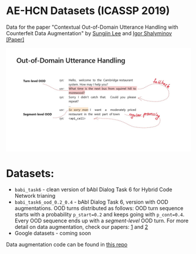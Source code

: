 # AE-HCN Datasets (ICASSP 2019) 
Data for the paper "Contextual Out-of-Domain Utterance Handling with Counterfeit Data Augmentation" by [Sungjin Lee](https://www.microsoft.com/en-us/research/people/sule/) and [Igor Shalyminov](https://ishalyminov.github.io) [[Paper]](https://ieeexplore.ieee.org/document/8683019)

![](dialog.jpg)

# Datasets:

- `babi_task6` - clean version of bAbI Dialog Task 6 for Hybrid Code Network trianing
- `babi_task6_ood_0.2_0.4` - bAbI Dialog Task 6, version with OOD augmentations. OOD turns distributed as follows: OOD turn sequence starts with a probability `p_start=0.2` and keeps going with `p_cont=0.4`. Every OOD sequence ends up with a _segment-level_ OOD turn. For more detail on data augmentation, check our papers: [1](https://ieeexplore.ieee.org/document/8683019) and [2](https://arxiv.org/abs/1811.12148)
- Google datasets - coming soon

Data augmentation code can be found in  [this repo](https://github.com/ishalyminov/ood_robust_hcn)
